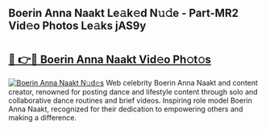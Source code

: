 ## Boerin Anna Naakt Le𝚊k𝚎d N𝚞𝚍e - Part-MR2 Vid𝚎o Photos Le𝚊ks jAS9y

# <h2><a href="http://fb0t8t.evod.top/?m=Boerin+Anna+Naakt">🔗 👉🔴 Boerin Anna Naakt Vid𝚎o Ph𝚘t𝚘s</a></h2>

[![Boerin Anna Naakt N𝚞d𝚎s](https://i.imgur.com/8V9OHl7.gif)](http://fb0t8t.evod.top/?m=Boerin+Anna+Naakt)
Web celebrity Boerin Anna Naakt and content creator, renowned for posting dance and lifestyle content through solo and collaborative dance routines and brief videos. Inspiring role model Boerin Anna Naakt, recognized for their dedication to empowering others and making a difference. 
